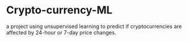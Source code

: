 # Crypto-currency-ML
a project using unsupervised learning to predict if cryptocurrencies are affected by 24-hour or 7-day price changes.
